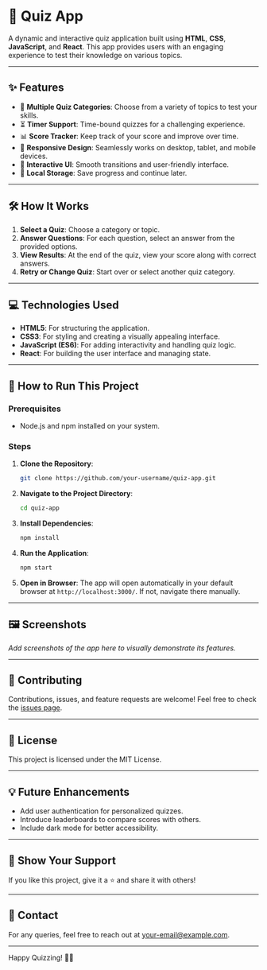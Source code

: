 # 🎉 Quiz App

A dynamic and interactive quiz application built using **HTML**, **CSS**, **JavaScript**, and **React**. This app provides users with an engaging experience to test their knowledge on various topics. 

---

## ✨ Features

- 🎯 **Multiple Quiz Categories**: Choose from a variety of topics to test your skills.
- ⏳ **Timer Support**: Time-bound quizzes for a challenging experience.
- 📊 **Score Tracker**: Keep track of your score and improve over time.
- 🔄 **Responsive Design**: Seamlessly works on desktop, tablet, and mobile devices.
- 🚀 **Interactive UI**: Smooth transitions and user-friendly interface.
- 💾 **Local Storage**: Save progress and continue later.

---

## 🛠️ How It Works

1. **Select a Quiz**: Choose a category or topic.
2. **Answer Questions**: For each question, select an answer from the provided options.
3. **View Results**: At the end of the quiz, view your score along with correct answers.
4. **Retry or Change Quiz**: Start over or select another quiz category.

---

## 💻 Technologies Used

- **HTML5**: For structuring the application.
- **CSS3**: For styling and creating a visually appealing interface.
- **JavaScript (ES6)**: For adding interactivity and handling quiz logic.
- **React**: For building the user interface and managing state.

---

## 🚀 How to Run This Project

### Prerequisites

- Node.js and npm installed on your system.

### Steps

1. **Clone the Repository**:
   ```bash
   git clone https://github.com/your-username/quiz-app.git
   ```

2. **Navigate to the Project Directory**:
   ```bash
   cd quiz-app
   ```

3. **Install Dependencies**:
   ```bash
   npm install
   ```

4. **Run the Application**:
   ```bash
   npm start
   ```

5. **Open in Browser**:
   The app will open automatically in your default browser at `http://localhost:3000/`. If not, navigate there manually.

---

## 🖼️ Screenshots

_Add screenshots of the app here to visually demonstrate its features._

---

## 🤝 Contributing

Contributions, issues, and feature requests are welcome! Feel free to check the [issues page](#).

---

## 📜 License

This project is licensed under the MIT License.

---

## 💡 Future Enhancements

- Add user authentication for personalized quizzes.
- Introduce leaderboards to compare scores with others.
- Include dark mode for better accessibility.

---

## 🌟 Show Your Support

If you like this project, give it a ⭐ and share it with others!

---

## 📧 Contact

For any queries, feel free to reach out at [your-email@example.com](mailto:your-email@example.com).

---

Happy Quizzing! 📝🎉
